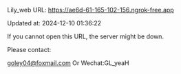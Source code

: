 Lily_web URL: https://ae6d-61-165-102-156.ngrok-free.app

Updated at: 2024-12-10 01:36:22

If you cannot open this URL, the server might be down.

Please contact: 

goley04@foxmail.com Or Wechat:GL_yeaH